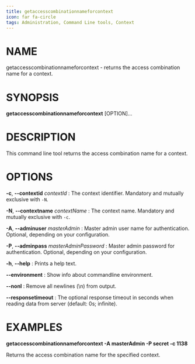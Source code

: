 ```yaml
---
title: getaccesscombinationnameforcontext
icon: far fa-circle
tags: Administration, Command Line tools, Context
---
```


# NAME

getaccesscombinationnameforcontext - returns the access combination name for a context.

# SYNOPSIS

**getaccesscombinationnameforcontext** [OPTION]...

# DESCRIPTION

This command line tool returns the access combination name for a context.

# OPTIONS

**-c**, **--contextid** *contextId*
: The context identifier. Mandatory and mutually exclusive with `-N`.

**-N**, **--contextname** *contextName*
: The context name. Mandatory and mutually exclusive with `-c`.

**-A**, **--adminuser** *masterAdmin*
: Master admin user name for authentication. Optional, depending on your configuration.

**-P**, **--adminpass** *masterAdminPassword*
: Master admin password for authentication. Optional, depending on your configuration.

**-h**, **--help**
: Prints a help text.

**--environment**
: Show info about commandline environment.

**--nonl**
: Remove all newlines (\\n) from output.

**--responsetimeout**
: The optional response timeout in seconds when reading data from server (default: 0s; infinite).

# EXAMPLES

**getaccesscombinationnameforcontext -A masterAdmin -P secret -c 1138**

Returns the access combination name for the specified context.

